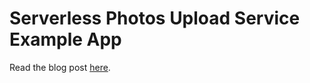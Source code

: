 # Serverless Photos Upload Service Example App
Read the blog post [here](https://winterwindsoftware.com/serverless-photo-upload-api/).
